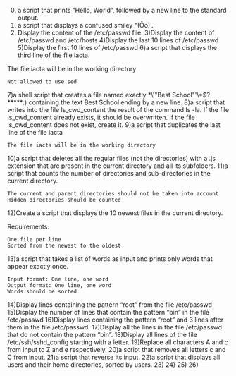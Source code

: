 0) a script that prints “Hello, World”, followed by a new line to the standard output.
1) a script that displays a confused smiley "(Ôo)'.
2) Display the content of the /etc/passwd file.
3)Display the content of /etc/passwd and /etc/hosts
4)Display the last 10 lines of /etc/passwd
5)Display the first 10 lines of /etc/passwd
6)a script that displays the third line of the file iacta.

The file iacta will be in the working directory

    Not allowed to use sed

7)a shell script that creates a file named exactly \*\\'"Best School"\'\\*$\?\*\*\*\*\*:) containing the text Best School ending by a new line.
8)a script that writes into the file ls_cwd_content the result of the command ls -la. If the file ls_cwd_content already exists, it should be overwritten. If the file ls_cwd_content does not exist, create it.
9)a script that duplicates the last line of the file iacta

    The file iacta will be in the working directory

10)a script that deletes all the regular files (not the directories) with a .js extension that are present in the current directory and all its subfolders.
11)a script that counts the number of directories and sub-directories in the current directory.

    The current and parent directories should not be taken into account
    Hidden directories should be counted
12)Create a script that displays the 10 newest files in the current directory.

Requirements:

    One file per line
    Sorted from the newest to the oldest

13)a script that takes a list of words as input and prints only words that appear exactly once.

    Input format: One line, one word
    Output format: One line, one word
    Words should be sorted

14)Display lines containing the pattern “root” from the file /etc/passwd
15)Display the number of lines that contain the pattern “bin” in the file /etc/passwd
16)Display lines containing the pattern “root” and 3 lines after them in the file /etc/passwd.
17)Display all the lines in the file /etc/passwd that do not contain the pattern “bin”.
18)Display all lines of the file /etc/ssh/sshd_config starting with a letter.
19)Replace all characters A and c from input to Z and e respectively.
20)a script that removes all letters c and C from input.
21)a script that reverse its input.
22)a script that displays all users and their home directories, sorted by users.
23)
24)
25)
26)
